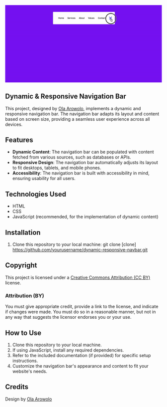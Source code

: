 <img src="screenshot/dynamic-nav.gif" alt="preview">

## Dynamic & Responsive Navigation Bar

This project, designed by [Ola Arowolo](https://tech.olaarowolo.com), implements a dynamic and responsive navigation bar. The navigation bar adapts its layout and content based on screen size, providing a seamless user experience across all devices.

## Features

- **Dynamic Content**: The navigation bar can be populated with content fetched from various sources, such as databases or APIs.
- **Responsive Design**: The navigation bar automatically adjusts its layout to fit desktops, tablets, and mobile phones.
- **Accessibility**: The navigation bar is built with accessibility in mind, ensuring usability for all users.

## Technologies Used

- HTML
- CSS
- JavaScript (recommended, for the implementation of dynamic content)

## Installation

1. Clone this repository to your local machine:
   git clone [clone] https://github.com/yourusername/dynamic-responsive-navbar.git

## Copyright

This project is licensed under a [Creative Commons Attribution (CC BY)](https://creativecommons.org/licenses/by/4.0/) license.

### Attribution (BY)

You must give appropriate credit, provide a link to the license, and indicate if changes were made.
 You must do so in a reasonable manner, but not in any way that suggests the licensor endorses you or your use.

## How to Use

1. Clone this repository to your local machine.
2. If using JavaScript, install any required dependencies.
3. Refer to the included documentation (if provided) for specific setup instructions.
4. Customize the navigation bar's appearance and content to fit your website's needs.

## Credits

Design by [Ola Arowolo](https://tech.olaarowolo.com)
